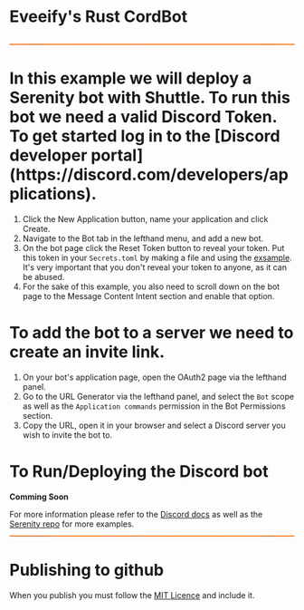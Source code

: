 # Eveeify's Rust CordBot
<!-- Divider Color ff6c00 -->



![Divider 1](assets/docs/dividers.png)

<h1>In this example we will deploy a Serenity bot with Shuttle. To run this bot we need a valid Discord Token. To get started log in to the [Discord developer portal](https://discord.com/developers/applications).
</h1>

1. Click the New Application button, name your application and click Create.
2. Navigate to the Bot tab in the lefthand menu, and add a new bot.
3. On the bot page click the Reset Token button to reveal your token. Put this token in your `Secrets.toml` by making a file and using the [exsample](./Secrets.toml%20exsample). It's very important that you don't reveal your token to anyone, as it can be abused.
4. For the sake of this example, you also need to scroll down on the bot page to the Message Content Intent section and enable that option.

<h1>To add the bot to a server we need to create an invite link.</h1>

1. On your bot's application page, open the OAuth2 page via the lefthand panel.
2. Go to the URL Generator via the lefthand panel, and select the `Bot` scope as well as the `Application commands` permission in the Bot Permissions section.
3. Copy the URL, open it in your browser and select a Discord server you wish to invite the bot to.

<h1>To Run/Deploying the Discord bot</h1>

**Comming Soon**

For more information please refer to the [Discord docs](https://discord.com/developers/docs/getting-started) as well as the [Serenity repo](https://github.com/serenity-rs/serenity) for more examples.
![Divider 1](assets/docs/dividers.png)



# Publishing to github

When you publish you must follow the [MIT Licence](./LICENSE) and include it.
